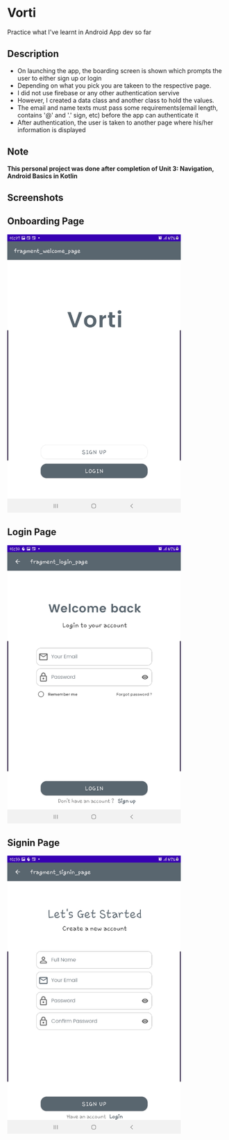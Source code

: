 # Vorti
Practice what I've learnt in Android App dev so far

## Description
- On launching the app, the boarding screen is shown which prompts the user to either sign up or login
- Depending on what you pick you are takeen to the respective page.
- I did not use firebase or any other authentication servive 
- However, I created a data class and another class to hold the values.
- The email and name texts must pass some requirements(email length, contains '@' and '.' sign, etc) before the app can authenticate it
- After authentication, the user is taken to another page where his/her information is displayed

## Note
**This personal project was done after completion of Unit 3: Navigation, Android Basics in Kotlin**
## Screenshots
**Onboarding Page**
--
<img src = "app/src/main/res/drawable/firstpage.jpg" width = "400">

**Login Page**
--
<img src = "app/src/main/res/drawable/logpage.jpg" width = "400">

**Signin Page**
--
<img src = "app/src/main/res/drawable/signpage.jpg" width = "400">
